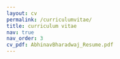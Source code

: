 ```yaml
---
layout: cv
permalink: /curriculumvitae/
title: curriculum vitae
nav: true
nav_order: 3
cv_pdf: AbhinavBharadwaj_Resume.pdf
---
```

